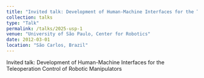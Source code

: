 ```yaml
---
title: "Invited talk: Development of Human-Machine Interfaces for the Teleoperation Control of Robotic Manipulators"
collection: talks
type: "Talk"
permalink: /talks/2025-usp-1
venue: "University of São Paulo, Center for Robotics"
date: 2012-03-01
location: "São Carlos, Brazil"
---
```


Invited talk: Development of Human-Machine Interfaces for the Teleoperation Control of Robotic Manipulators

